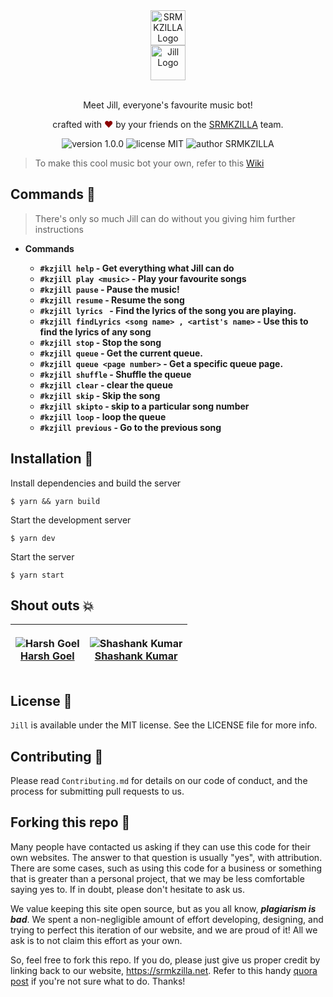 <div align="center">
  <img alt="SRMKZILLA Logo" src="https://cdn-images-1.medium.com/max/1200/1*V14ZK8_mXQadno4eLtOnIw.png" height="56" />
</div>
<div align="center">
  <img alt="Jill Logo" src="https://buckeyek9.com/wp-content/uploads/2019/08/berkay-gumustekin-ngqyo2AYYnE-unsplash-840x410.jpg" height="56" />
</div>

<br>
<p align="center">
Meet Jill, everyone's favourite music bot!
</p>
<p align="center">
crafted with <span style="color: #8b0000;">&hearts;</span> by your friends on the <a href="https://srmkzilla.net">SRMKZILLA</a> team.
</p>
<p align="center">
    <img src="https://img.shields.io/badge/version-1.0.0-yellowgreen" alt="version 1.0.0"/>
    <img src="https://img.shields.io/badge/license-MIT-brightgreen" alt="license MIT"/>
    <img src="https://img.shields.io/badge/author-SRMKZILLA-orange" alt="author SRMKZILLA"/>
</p>

> To make this cool music bot your own, refer to this [Wiki](https://github.com/srm-kzilla/jack/wiki/Make-Jack-your-own)

## Commands 🔧

> There's only so much Jill can do without you giving him further instructions

- **Commands**

  - **`#kzjill help` - Get everything what Jill can do**
  - **`#kzjill play <music>` - Play your favourite songs**
  - **`#kzjill pause` - Pause the music!**
  - **`#kzjill resume` - Resume the song**
  - **`#kzjill lyrics ` - Find the lyrics of the song you are playing.**
  - **`#kzjill findLyrics <song name> , <artist's name>` - Use this to find the lyrics of any song**
  - **`#kzjill stop` - Stop the song**
  - **`#kzjill queue` - Get the current queue.**
  - **`#kzjill queue <page number>` - Get a specific queue page.**
  - **`#kzjill shuffle` - Shuffle the queue**
  - **`#kzjill clear` - clear the queue**
  - **`#kzjill skip` - Skip the song**
  - **`#kzjill skipto` - skip to a particular song number**
  - **`#kzjill loop` - loop the queue**
  - **`#kzjill previous` - Go to the previous song**

## Installation 🔧

Install dependencies and build the server

```
$ yarn && yarn build
```

Start the development server

```
$ yarn dev
```

Start the server

```
$ yarn start
```

## Shout outs 💥

| <p align="center">![Harsh Goel](https://github.com/harshgoel05.png?size=128)<br>[Harsh Goel](https://github.com/harshgoel05)</p> | <p align="center">![Shashank Kumar](https://avatars.githubusercontent.com/u/74819565?s=128)<br>[Shashank Kumar](https://github.com/shawshankkumar)</p> |
| -------------------------------------------------------------------------------------------------------------------------------- | ------------------------------------------------------------------------------------------------------------------------------------------------------ |

## License 📜

`Jill` is available under the MIT license. See the LICENSE file for more info.

## Contributing 🤝

Please read `Contributing.md` for details on our code of conduct, and the process for submitting pull requests to us.

## Forking this repo 🚨

Many people have contacted us asking if they can use this code for their own websites. The answer to that question is usually "yes", with attribution. There are some cases, such as using this code for a business or something that is greater than a personal project, that we may be less comfortable saying yes to. If in doubt, please don't hesitate to ask us.

We value keeping this site open source, but as you all know, _**plagiarism is bad**_. We spent a non-negligible amount of effort developing, designing, and trying to perfect this iteration of our website, and we are proud of it! All we ask is to not claim this effort as your own.

So, feel free to fork this repo. If you do, please just give us proper credit by linking back to our website, https://srmkzilla.net. Refer to this handy [quora post](https://www.quora.com/Is-it-bad-to-copy-other-peoples-code) if you're not sure what to do. Thanks!
